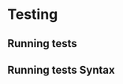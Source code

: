 <!-- Space: Gommon -->
<!-- Parent: Project -->
<!-- Title: Testing -->

# Testing

## Running tests

## Running tests Syntax
